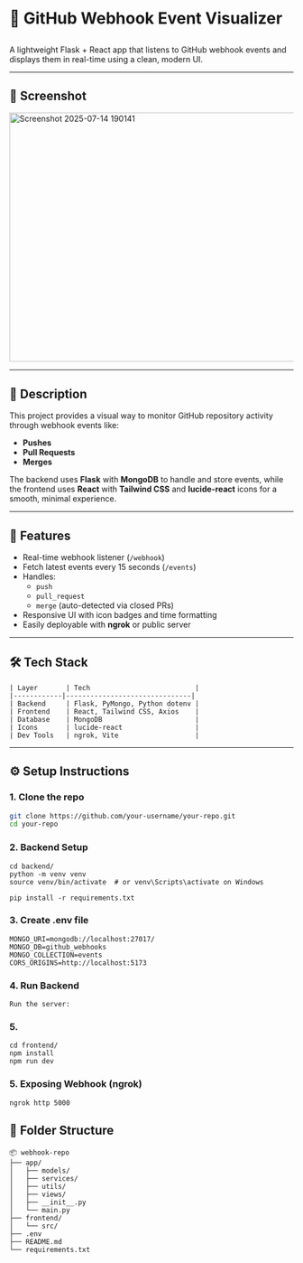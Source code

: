# 🔔 GitHub Webhook Event Visualizer
##
A lightweight Flask + React app that listens to GitHub webhook events and displays them in real-time using a clean, modern UI.

---

## 📸 Screenshot
<img width="1123" height="441" alt="Screenshot 2025-07-14 190141" src="https://github.com/user-attachments/assets/7e06214e-d50c-4304-873e-09f8016c208e" />

<!-- Add your<img width="1123" height="441" alt="Screenshot 2025-07-14 190141" src="https://github.com/user-attachments/assets/48b5696c-5467-498f-a114-7d33d54b2824" />
 uploaded images here -->

---

## 🧩 Description

This project provides a visual way to monitor GitHub repository activity through webhook events like:

- **Pushes**
- **Pull Requests**
- **Merges**

The backend uses **Flask** with **MongoDB** to handle and store events, while the frontend uses **React** with **Tailwind CSS** and **lucide-react** icons for a smooth, minimal experience.

---

## 🚀 Features

- Real-time webhook listener (`/webhook`)
- Fetch latest events every 15 seconds (`/events`)
- Handles:
  - `push`
  - `pull_request`
  - `merge` (auto-detected via closed PRs)
- Responsive UI with icon badges and time formatting
- Easily deployable with **ngrok** or public server

---

## 🛠️ Tech Stack
```
| Layer       | Tech                          |
|------------|-------------------------------|
| Backend     | Flask, PyMongo, Python dotenv |
| Frontend    | React, Tailwind CSS, Axios    |
| Database    | MongoDB                       |
| Icons       | lucide-react                  |
| Dev Tools   | ngrok, Vite                   |
```
---

## ⚙️ Setup Instructions

### 1. Clone the repo

```bash
git clone https://github.com/your-username/your-repo.git
cd your-repo
```

### 2. Backend Setup
```
cd backend/
python -m venv venv
source venv/bin/activate  # or venv\Scripts\activate on Windows

pip install -r requirements.txt
```

### 3. Create .env file
```
MONGO_URI=mongodb://localhost:27017/
MONGO_DB=github_webhooks
MONGO_COLLECTION=events
CORS_ORIGINS=http://localhost:5173
```

### 4. Run Backend
```
Run the server:
```


### 5. 
```
cd frontend/
npm install
npm run dev
```

### 5. Exposing Webhook (ngrok)
```
ngrok http 5000
```

## 📂 Folder Structure
```
📦 webhook-repo
├── app/
│   ├── models/
│   ├── services/
│   ├── utils/
│   ├── views/
│   ├── __init__.py
│   └── main.py
├── frontend/
│   └── src/
├── .env
├── README.md
└── requirements.txt
```
